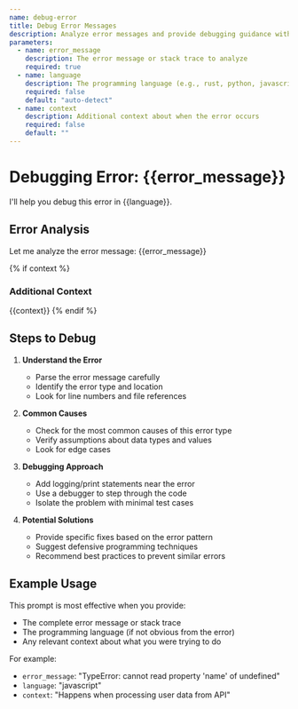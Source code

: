 ```yaml
---
name: debug-error
title: Debug Error Messages
description: Analyze error messages and provide debugging guidance with potential solutions
parameters:
  - name: error_message
    description: The error message or stack trace to analyze
    required: true
  - name: language
    description: The programming language (e.g., rust, python, javascript)
    required: false
    default: "auto-detect"
  - name: context
    description: Additional context about when the error occurs
    required: false
    default: ""
---
```


# Debugging Error: {{error_message}}

I'll help you debug this error in {{language}}.

## Error Analysis

Let me analyze the error message: {{error_message}}

{% if context %}
### Additional Context
{{context}}
{% endif %}

## Steps to Debug

1. **Understand the Error**
   - Parse the error message carefully
   - Identify the error type and location
   - Look for line numbers and file references

2. **Common Causes**
   - Check for the most common causes of this error type
   - Verify assumptions about data types and values
   - Look for edge cases

3. **Debugging Approach**
   - Add logging/print statements near the error
   - Use a debugger to step through the code
   - Isolate the problem with minimal test cases

4. **Potential Solutions**
   - Provide specific fixes based on the error pattern
   - Suggest defensive programming techniques
   - Recommend best practices to prevent similar errors

## Example Usage

This prompt is most effective when you provide:
- The complete error message or stack trace
- The programming language (if not obvious from the error)
- Any relevant context about what you were trying to do

For example:
- `error_message`: "TypeError: cannot read property 'name' of undefined"
- `language`: "javascript"
- `context`: "Happens when processing user data from API"